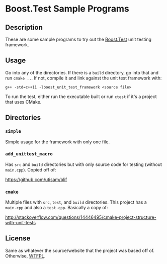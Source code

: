 # Boost.Test Sample Programs

## Description
These are some sample programs to try out the
[Boost.Test](http://www.boost.org/doc/libs/1_59_0/libs/test/doc/html/index.html)
unit testing framework.

## Usage
Go into any of the directories. If there is a `build` directory, go into that
and run `cmake ..`. If not, compile it and link against the unit test
framework with:

    g++ -std=c++11 -lboost_unit_test_framework <source file>

To run the test, either run the executable built or run `ctest` if it's a
project that uses CMake.

## Directories
### `simple`
Simple usage for the framework with only one file.

### `add_unittest_macro`
Has `src` and `build` directories but with only source code for testing
(without `main.cpp`). Copied off of:

https://github.com/utisam/blif

### `cmake`
Multiple files with `src`, `test`, and `build` directories. This project has a
`main.cpp` and also a `test.cpp`. Basically a copy of:

http://stackoverflow.com/questions/14446495/cmake-project-structure-with-unit-tests

## License
Same as whatever the source/website that the project was based off of.
Otherwise, [WTFPL](http://www.wtfpl.net/).
